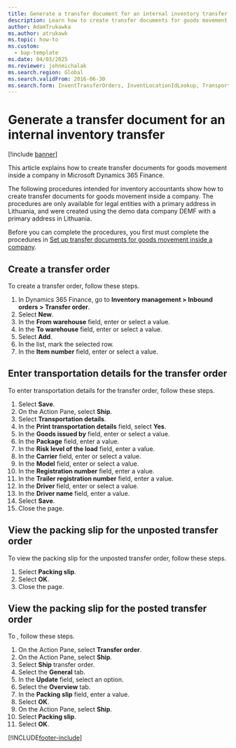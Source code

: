 ```yaml
---
title: Generate a transfer document for an internal inventory transfer
description: Learn how to create transfer documents for goods movement inside a company in Microsoft Dynamics 365 Finance.
author: AdamTrukawka
ms.author: atrukawk
ms.topic: how-to
ms.custom: 
  - bap-template
ms.date: 04/03/2025
ms.reviewer: johnmichalak
ms.search.region: Global
ms.search.validFrom: 2016-06-30
ms.search.form: InventTransferOrders, InventLocationIdLookup, TransportationDocument, HcmWorkerLookUp, SrsReportViewerForm, InventTransferParmShip
---
```


# Generate a transfer document for an internal inventory transfer

[!include [banner](../../includes/banner.md)]

This article explains how to create transfer documents for goods movement inside a company in Microsoft Dynamics 365 Finance.

The following procedures intended for inventory accountants show how to create transfer documents for goods movement inside a company. The procedures are only available for legal entities with a primary address in Lithuania, and were created using the demo data company DEMF with a primary address in Lithuania. 

Before you can complete the procedures, you first must complete the procedures in [Set up transfer documents for goods movement inside a company](set-up-transfer-documents-goods-movement-inside-company.md).


## Create a transfer order

To create a transfer order, follow these steps.

1. In Dynamics 365 Finance, go to **Inventory management \> Inbound orders \> Transfer order**.
1. Select **New**.
1. In the **From warehouse** field, enter or select a value.
1. In the **To warehouse** field, enter or select a value.
1. Select **Add**.
1. In the list, mark the selected row.
1. In the **Item number** field, enter or select a value.

## Enter transportation details for the transfer order

To enter transportation details for the transfer order, follow these steps.

1. Select **Save**.
1. On the Action Pane, select **Ship**.
1. Select **Transportation details**.
1. In the **Print transportation details** field, select **Yes**.
1. In the **Goods issued by** field, enter or select a value.
1. In the **Package** field, enter a value.
1. In the **Risk level of the load** field, enter a value.
1. In the **Carrier** field, enter or select a value.
1. In the **Model** field, enter or select a value.
1. In the **Registration number** field, enter a value.
1. In the **Trailer registration number** field, enter a value.
1. In the **Driver** field, enter or select a value.
1. In the **Driver name** field, enter a value.
1. Select **Save**.
1. Close the page.

## View the packing slip for the unposted transfer order

To view the packing slip for the unposted transfer order, follow these steps.

1. Select **Packing slip**.
1. Select **OK**.
1. Close the page.

## View the packing slip for the posted transfer order

To , follow these steps.

1. On the Action Pane, select **Transfer order**.
1. On the Action Pane, select **Ship**.
1. Select **Ship** transfer order.
1. Select the **General** tab.
1. In the **Update** field, select an option.
1. Select the **Overview** tab.
1. In the **Packing slip** field, enter a value.
1. Select **OK**.
1. On the Action Pane, select **Ship**.
1. Select **Packing slip**.
1. Select **OK**.



[!INCLUDE[footer-include](../../../includes/footer-banner.md)]
